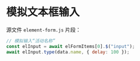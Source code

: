 # 模拟文本框输入

源文件 `element-form.js` 片段：

```javascript
// 模拟输入“活动名称”
const elInput = await elFormItems[0].$("input");
await elInput.type(data.name, { delay: 100 });
```

